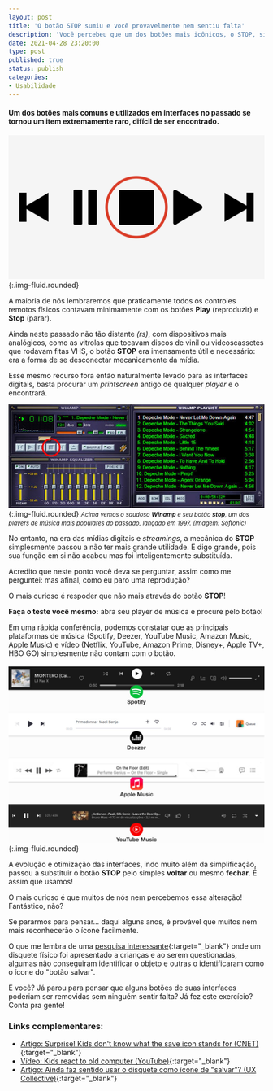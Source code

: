 ```yaml
---
layout: post
title: 'O botão STOP sumiu e você provavelmente nem sentiu falta'
description: 'Você percebeu que um dos botões mais icônicos, o STOP, simplesmente sumiu das interfaces? Publicado por Thiago Nascimento.'
date: 2021-04-28 23:20:00
type: post
published: true
status: publish
categories:
- Usabilidade
---
```


#### Um dos botões mais comuns e utilizados em interfaces no passado se tornou um item extremamente raro, difícil de ser encontrado.

![Conjunto de 5 ícones comumente utilizados em players de música e vídeo: voltar, pausar, stop, play e avançar.](/assets/imgs/botao-stop/botoes-players.jpg){:.img-fluid.rounded}

A maioria de nós lembraremos que praticamente todos os controles remotos físicos contavam minimamente com os botões **Play** (reproduzir) e **Stop** (parar).

Ainda neste passado não tão distante *(rs)*, com dispositivos mais analógicos, como as vitrolas que tocavam discos de vinil ou videoscassetes que rodavam fitas VHS, o botão **STOP** era imensamente útil e necessário: era a forma de se desconectar mecanicamente da mídia.

Esse mesmo recurso fora então naturalmente levado para as interfaces digitais, basta procurar um *printscreen* antigo de qualquer *player* e o encontrará.

![Conjunto de 5 ícones comumente utilizados em players de música e vídeo: voltar, pausar, stop, play e avançar.](/assets/imgs/botao-stop/screenshot-player-winamp.jpg){:.img-fluid.rounded}
*<small>Acima vemos o saudoso **Winamp** e seu botão **stop**, um dos players de música mais populares do passado, lançado em 1997. (Imagem: Softonic)</small>*

No entanto, na era das mídias digitais e *streamings*, a mecânica do **STOP** simplesmente passou a não ter mais grande utilidade. E digo grande, pois sua função em si não acabou mas foi inteligentemente substituída.

Acredito que neste ponto você deva se perguntar, assim como me perguntei: mas afinal, como eu paro uma reprodução?

O mais curioso é respoder que não mais através do botão **STOP**!

**Faça o teste você mesmo:** abra seu player de música e procure pelo botão!

Em uma rápida conferência, podemos constatar que as principais plataformas de música (Spotify, Deezer, YouTube Music, Amazon Music, Apple Music) e vídeo (Netflix, YouTube, Amazon Prime, Disney+, Apple TV+, HBO GO) simplesmente não contam com o botão.

![Conjunto de 5 ícones comumente utilizados em players de música e vídeo: voltar, pausar, stop, play e avançar.](/assets/imgs/botao-stop/interfaces-players.jpg){:.img-fluid.rounded}

A evolução e otimização das interfaces, indo muito além da simplificação, passou a substituir o botão **STOP** pelo simples **voltar** ou mesmo **fechar**. É assim que usamos!

O mais curioso é que muitos de nós nem percebemos essa alteração! Fantástico, não?

Se pararmos para pensar... daqui alguns anos, é provável que muitos nem mais reconhecerão o ícone facilmente.

O que me lembra de uma [pesquisa interessante](https://www.cnet.com/news/surprise-kids-dont-know-what-the-save-icon-stands-for/){:target="_blank"} onde um disquete físico foi apresentado a crianças e ao serem questionadas, algumas não conseguiram identificar o objeto e outras o identificaram como o ícone do "botão salvar".

E você? Já parou para pensar que alguns botões de suas interfaces poderiam ser removidas sem ninguém sentir falta? Já fez este exercício? Conta pra gente!

### Links complementares:

* [Artigo: Surprise! Kids don't know what the save icon stands for (CNET)](https://www.cnet.com/news/surprise-kids-dont-know-what-the-save-icon-stands-for/){:target="_blank"}
* [Vídeo: Kids react to old computer (YouTube)](https://www.youtube.com/watch?v=PF7EpEnglgk){:target="_blank"}
* [Artigo: Ainda faz sentido usar o disquete como ícone de "salvar"? (UX Collective)](https://brasil.uxdesign.cc/ainda-faz-sentido-usar-o-disquete-como-%C3%ADcone-de-salvar-3bd2a735025e){:target="_blank"}